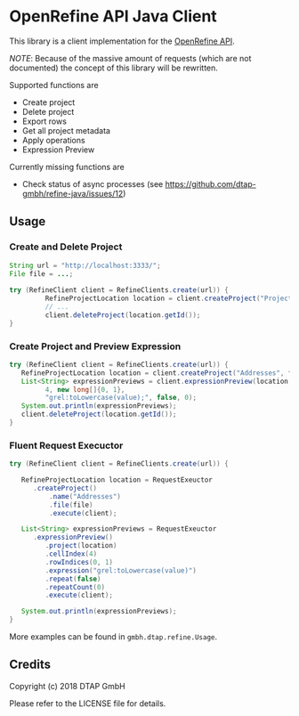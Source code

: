 # OpenRefine API Java Client 

This library is a client implementation for the [OpenRefine API](https://github.com/OpenRefine/OpenRefine/wiki/OpenRefine-API).


*NOTE*: Because of the massive amount of requests (which are not documented) the concept of this library will be rewritten.


Supported functions are

* Create project
* Delete project
* Export rows
* Get all project metadata
* Apply operations
* Expression Preview

Currently missing functions are

* Check status of async processes (see https://github.com/dtap-gmbh/refine-java/issues/12)

## Usage

### Create and Delete Project
```java
String url = "http://localhost:3333/";
File file = ...;
   
try (RefineClient client = RefineClients.create(url)) {
         RefineProjectLocation location = client.createProject("Project name", file);
         // ...
         client.deleteProject(location.getId());
}
```

### Create Project and Preview Expression
```java
try (RefineClient client = RefineClients.create(url)) {
   RefineProjectLocation location = client.createProject("Addresses", file);
   List<String> expressionPreviews = client.expressionPreview(location.getId(),
         4, new long[]{0, 1},
         "grel:toLowercase(value);", false, 0);
   System.out.println(expressionPreviews);
   client.deleteProject(location.getId());
}
```

### Fluent Request Execuctor
```java
try (RefineClient client = RefineClients.create(url)) {

   RefineProjectLocation location = RequestExeuctor
      .createProject()
          .name("Addresses")
          .file(file)
          .execute(client);

   List<String> expressionPreviews = RequestExeuctor
      .expressionPreview()
         .project(location)
         .cellIndex(4)
         .rowIndices(0, 1)
         .expression("grel:toLowercase(value)")
         .repeat(false)
         .repeatCount(0)
         .execute(client);

   System.out.println(expressionPreviews);
}
```

More examples can be found in `gmbh.dtap.refine.Usage`.

## Credits

Copyright (c) 2018 DTAP GmbH

Please refer to the LICENSE file for details.
